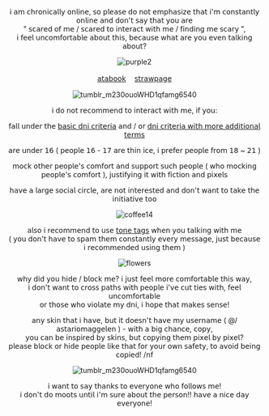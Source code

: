 <div align="center">

𝗂 𝖺𝗆 𝖼𝗁𝗋𝗈𝗇𝗂𝖼𝖺𝗅𝗅𝗒 𝗈𝗇𝗅𝗂𝗇𝖾, 𝗌𝗈 𝗉𝗅𝖾𝖺𝗌𝖾 𝖽𝗈 𝗇𝗈𝗍 𝖾𝗆𝗉𝗁𝖺𝗌𝗂𝗓𝖾 𝗍𝗁𝖺𝗍 𝗂'𝗆 𝖼𝗈𝗇𝗌𝗍𝖺𝗇𝗍𝗅𝗒 𝗈𝗇𝗅𝗂𝗇𝖾 𝖺𝗇𝖽 𝖽𝗈𝗇'𝗍 𝗌𝖺𝗒 𝗍𝗁𝖺𝗍 𝗒𝗈𝗎 𝖺𝗋𝖾<br/>
" 𝗌𝖼𝖺𝗋𝖾𝖽 𝗈𝖿 𝗆𝖾 / 𝗌𝖼𝖺𝗋𝖾𝖽 𝗍𝗈 𝗂𝗇𝗍𝖾𝗋𝖺𝖼𝗍 𝗐𝗂𝗍𝗁 𝗆𝖾 / 𝖿𝗂𝗇𝖽𝗂𝗇𝗀 𝗆𝖾 𝗌𝖼𝖺𝗋𝗒 ",<br/>
𝗂 𝖿𝖾𝖾𝗅 𝗎𝗇𝖼𝗈𝗆𝖿𝗈𝗋𝗍𝖺𝖻𝗅𝖾 𝖺𝖻𝗈𝗎𝗍 𝗍𝗁𝗂𝗌, 𝖻𝖾𝖼𝖺𝗎𝗌𝖾 𝗐𝗁𝖺𝗍 𝖺𝗋𝖾 𝗒𝗈𝗎 𝖾𝗏𝖾𝗇 𝗍𝖺𝗅𝗄𝗂𝗇𝗀 𝖺𝖻𝗈𝗎𝗍?<br/>

![purple2](https://github.com/user-attachments/assets/070b2af9-c8ba-44ec-9a84-2646e0b2c6cb)

[𝖺𝗍𝖺𝖻𝗈𝗈𝗄](https://astariomaggelen.atabook.org/)ㅤ [𝗌𝗍𝗋𝖺𝗐𝗉𝖺𝗀𝖾](https://astariomaggelen.straw.page/)

![tumblr_m230ouoWHD1qfamg6540](https://github.com/user-attachments/assets/0b76da87-2577-48cd-ab6d-b522788e67d0)

𝗂 𝖽𝗈 𝗇𝗈𝗍 𝗋𝖾𝖼𝗈𝗆𝗆𝖾𝗇𝖽 𝗍𝗈 𝗂𝗇𝗍𝖾𝗋𝖺𝖼𝗍 𝗐𝗂𝗍𝗁 𝗆𝖾, 𝗂𝖿 𝗒𝗈𝗎:

𝖿𝖺𝗅𝗅 𝗎𝗇𝖽𝖾𝗋 𝗍𝗁𝖾 [𝖻𝖺𝗌𝗂𝖼 𝖽𝗇𝗂 𝖼𝗋𝗂𝗍𝖾𝗋𝗂𝖺](https://dni-criteria.carrd.co) 𝖺𝗇𝖽 / 𝗈𝗋 [𝖽𝗇𝗂 𝖼𝗋𝗂𝗍𝖾𝗋𝗂𝖺 𝗐𝗂𝗍𝗁 𝗆𝗈𝗋𝖾 𝖺𝖽𝖽𝗂𝗍𝗂𝗈𝗇𝖺𝗅 𝗍𝖾𝗋𝗆𝗌](https://basic-dni.crd.co/)<br/>

𝖺𝗋𝖾 𝗎𝗇𝖽𝖾𝗋 𝟣𝟨 ( 𝗉𝖾𝗈𝗉𝗅𝖾 𝟣𝟨 - 𝟣𝟩 𝖺𝗋𝖾 𝗍𝗁𝗂𝗇 𝗂𝖼𝖾, 𝗂 𝗉𝗋𝖾𝖿𝖾𝗋 𝗉𝖾𝗈𝗉𝗅𝖾 𝖿𝗋𝗈𝗆 𝟣𝟪 ~ 𝟤𝟣 )<br/>

𝗆𝗈𝖼𝗄 𝗈𝗍𝗁𝖾𝗋 𝗉𝖾𝗈𝗉𝗅𝖾'𝗌 𝖼𝗈𝗆𝖿𝗈𝗋𝗍 𝖺𝗇𝖽 𝗌𝗎𝗉𝗉𝗈𝗋𝗍 𝗌𝗎𝖼𝗁 𝗉𝖾𝗈𝗉𝗅𝖾 ( 𝗐𝗁𝗈 𝗆𝗈𝖼𝗄𝗂𝗇𝗀 𝗉𝖾𝗈𝗉𝗅𝖾'𝗌 𝖼𝗈𝗆𝖿𝗈𝗋𝗍 ), 𝗃𝗎𝗌𝗍𝗂𝖿𝗒𝗂𝗇𝗀 𝗂𝗍 𝗐𝗂𝗍𝗁 𝖿𝗂𝖼𝗍𝗂𝗈𝗇 𝖺𝗇𝖽 𝗉𝗂𝗑𝖾𝗅𝗌<br/>

𝗁𝖺𝗏𝖾 𝖺 𝗅𝖺𝗋𝗀𝖾 𝗌𝗈𝖼𝗂𝖺𝗅 𝖼𝗂𝗋𝖼𝗅𝖾, 𝖺𝗋𝖾 𝗇𝗈𝗍 𝗂𝗇𝗍𝖾𝗋𝖾𝗌𝗍𝖾𝖽 𝖺𝗇𝖽 𝖽𝗈𝗇'𝗍 𝗐𝖺𝗇𝗍 𝗍𝗈 𝗍𝖺𝗄𝖾 𝗍𝗁𝖾 𝗂𝗇𝗂𝗍𝗂𝖺𝗍𝗂𝗏𝖾 𝗍𝗈𝗈<br/>

![coffee14](https://github.com/user-attachments/assets/fad79017-ebd6-4aaa-bef3-701198530b30)

𝖺𝗅𝗌𝗈 𝗂 𝗋𝖾𝖼𝗈𝗆𝗆𝖾𝗇𝖽 𝗍𝗈 𝗎𝗌𝖾 [𝗍𝗈𝗇𝖾 𝗍𝖺𝗀𝗌](https://tonetags.carrd.co/) 𝗐𝗁𝖾𝗇 𝗒𝗈𝗎 𝗍𝖺𝗅𝗄𝗂𝗇𝗀 𝗐𝗂𝗍𝗁 𝗆𝖾<br/>
( 𝗒𝗈𝗎 𝖽𝗈𝗇'𝗍 𝗁𝖺𝗏𝖾 𝗍𝗈 𝗌𝗉𝖺𝗆 𝗍𝗁𝖾𝗆 𝖼𝗈𝗇𝗌𝗍𝖺𝗇𝗍𝗅𝗒 𝖾𝗏𝖾𝗋𝗒 𝗆𝖾𝗌𝗌𝖺𝗀𝖾, 𝗃𝗎𝗌𝗍 𝖻𝖾𝖼𝖺𝗎𝗌𝖾 𝗂 𝗋𝖾𝖼𝗈𝗆𝗆𝖾𝗇𝖽𝖾𝖽 𝗎𝗌𝗂𝗇𝗀 𝗍𝗁𝖾𝗆 )<br/>

![flowers](https://github.com/user-attachments/assets/7b91ff3f-0039-4f73-9506-92b0498342de)

𝗐𝗁𝗒 𝖽𝗂𝖽 𝗒𝗈𝗎 𝗁𝗂𝖽𝖾 / 𝖻𝗅𝗈𝖼𝗄 𝗆𝖾? 𝗂 𝗃𝗎𝗌𝗍 𝖿𝖾𝖾𝗅 𝗆𝗈𝗋𝖾 𝖼𝗈𝗆𝖿𝗈𝗋𝗍𝖺𝖻𝗅𝖾 𝗍𝗁𝗂𝗌 𝗐𝖺𝗒,<br/>
𝗂 𝖽𝗈𝗇'𝗍 𝗐𝖺𝗇𝗍 𝗍𝗈 𝖼𝗋𝗈𝗌𝗌 𝗉𝖺𝗍𝗁𝗌 𝗐𝗂𝗍𝗁 𝗉𝖾𝗈𝗉𝗅𝖾 𝗂'𝗏𝖾 𝖼𝗎𝗍 𝗍𝗂𝖾𝗌 𝗐𝗂𝗍𝗁, 𝖿𝖾𝖾𝗅 𝗎𝗇𝖼𝗈𝗆𝖿𝗈𝗋𝗍𝖺𝖻𝗅𝖾<br/>
𝗈𝗋 𝗍𝗁𝗈𝗌𝖾 𝗐𝗁𝗈 𝗏𝗂𝗈𝗅𝖺𝗍𝖾 𝗆𝗒 𝖽𝗇𝗂, 𝗂 𝗁𝗈𝗉𝖾 𝗍𝗁𝖺𝗍 𝗆𝖺𝗄𝖾𝗌 𝗌𝖾𝗇𝗌𝖾!<br/>

𝖺𝗇𝗒 𝗌𝗄𝗂𝗇 𝗍𝗁𝖺𝗍 𝗂 𝗁𝖺𝗏𝖾, 𝖻𝗎𝗍 𝗂𝗍 𝖽𝗈𝖾𝗌𝗇'𝗍 𝗁𝖺𝗏𝖾 𝗆𝗒 𝗎𝗌𝖾𝗋𝗇𝖺𝗆𝖾 ( @/𝖺𝗌𝗍𝖺𝗋𝗂𝗈𝗆𝖺𝗀𝗀𝖾𝗅𝖾𝗇 ) - 𝗐𝗂𝗍𝗁 𝖺 𝖻𝗂𝗀 𝖼𝗁𝖺𝗇𝖼𝖾, 𝖼𝗈𝗉𝗒,<br/>
𝗒𝗈𝗎 𝖼𝖺𝗇 𝖻𝖾 𝗂𝗇𝗌𝗉𝗂𝗋𝖾𝖽 𝖻𝗒 𝗌𝗄𝗂𝗇𝗌, 𝖻𝗎𝗍 𝖼𝗈𝗉𝗒𝗂𝗇𝗀 𝗍𝗁𝖾𝗆 𝗉𝗂𝗑𝖾𝗅 𝖻𝗒 𝗉𝗂𝗑𝖾𝗅?<br/>
𝗉𝗅𝖾𝖺𝗌𝖾 𝖻𝗅𝗈𝖼𝗄 𝗈𝗋 𝗁𝗂𝖽𝖾 𝗉𝖾𝗈𝗉𝗅𝖾 𝗅𝗂𝗄𝖾 𝗍𝗁𝖺𝗍 𝖿𝗈𝗋 𝗒𝗈𝗎𝗋 𝗈𝗐𝗇 𝗌𝖺𝖿𝖾𝗍𝗒, 𝗍𝗈 𝖺𝗏𝗈𝗂𝖽 𝖻𝖾𝗂𝗇𝗀 𝖼𝗈𝗉𝗂𝖾𝖽! /𝗇𝖿<br/>

![tumblr_m230ouoWHD1qfamg6540](https://github.com/user-attachments/assets/0b76da87-2577-48cd-ab6d-b522788e67d0)

𝗂 𝗐𝖺𝗇𝗍 𝗍𝗈 𝗌𝖺𝗒 𝗍𝗁𝖺𝗇𝗄𝗌 𝗍𝗈 𝖾𝗏𝖾𝗋𝗒𝗈𝗇𝖾 𝗐𝗁𝗈 𝖿𝗈𝗅𝗅𝗈𝗐𝗌 𝗆𝖾!<br/>
𝗂 𝖽𝗈𝗇'𝗍 𝖽𝗈 𝗆𝗈𝗈𝗍𝗌 𝗎𝗇𝗍𝗂𝗅 𝗂'𝗆 𝗌𝗎𝗋𝖾 𝖺𝖻𝗈𝗎𝗍 𝗍𝗁𝖾 𝗉𝖾𝗋𝗌𝗈𝗇!!
𝗁𝖺𝗏𝖾 𝖺 𝗇𝗂𝖼𝖾 𝖽𝖺𝗒 𝖾𝗏𝖾𝗋𝗒𝗈𝗇𝖾!<br/>
